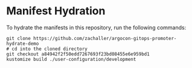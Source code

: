 # Manifest Hydration

To hydrate the manifests in this repository, run the following commands:

```shell
git clone https://github.com/zachaller/argocon-gitops-promoter-hydrate-demo
# cd into the cloned directory
git checkout a84942f2f50edd7267693f23bd08455e6e959bd1
kustomize build ./user-configuration/development
```
